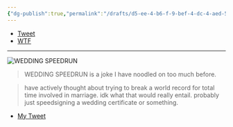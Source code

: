 ```yaml
---
{"dg-publish":true,"permalink":"/drafts/d5-ee-4-b6-f-9-bef-4-dc-4-aed-5-9-a5-d41-a30-fc-0/","dgHomeLink":true,"dgPassFrontmatter":false}
---
```



- [Tweet](https://twitter.com/NeoYokel/status/1544451969296785409)
- [WTF](https://davidblue.wtf/drafts/D5EE4B6F-9BEF-4DC4-AED5-9A5D41A30FC0.html)

---

![WEDDING SPEEDRUN](https://i.snap.as/UL5B8BT1.png)

> WEDDING SPEEDRUN is a joke I have noodled on too much before.

> have actively thought about trying to break a world record for total time involved in marriage. idk what that would really entail. probably just speedsigning a wedding certificate or something.
- [My Tweet](https://twitter.com/NeoYokel/status/1544451969296785409)